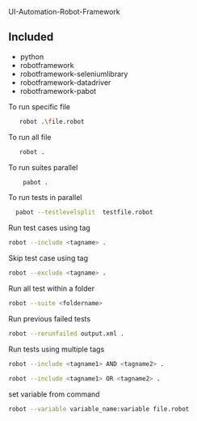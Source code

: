 UI-Automation-Robot-Framework

## Included
* python
* robotframework
* robotframework-seleniumlibrary
* robotframework-datadriver
* robotframework-pabot

To run specific file 

```bash
   robot .\file.robot 
```

To run all file 

```bash
   robot .
```

To run suites parallel

```bash
    pabot .
```

To run tests in parallel

```bash
  pabot --testlevelsplit  testfile.robot
```

Run test cases using tag

```bash
robot --include <tagname> .
```
Skip test case using tag

```bash
robot --exclude <tagname> .
```
Run all test within a folder

```bash
robot --suite <foldername>
```

Run previous failed tests

```bash
robot --rerunfailed output.xml .
```
Run tests using multiple tags

```bash
robot --include <tagname1> AND <tagname2> .
```
```bash
robot --include <tagname1> OR <tagname2> .
```
set variable from command

```bash
robot --variable variable_name:variable file.robot
```